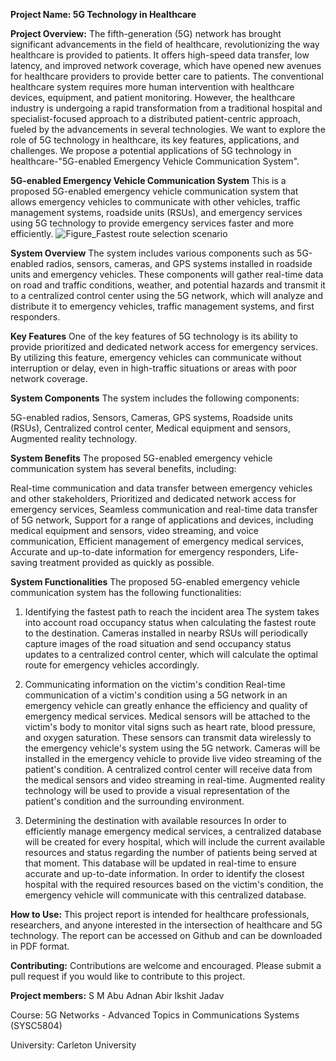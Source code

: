 **Project Name: 5G Technology in Healthcare**



**Project Overview:**
The fifth-generation (5G) network has brought significant advancements in the field of healthcare, revolutionizing the way healthcare is provided to patients. It offers high-speed data transfer, low latency, and improved network coverage, which have opened new avenues for healthcare providers to provide better care to patients. The conventional healthcare system requires more human intervention with healthcare devices, equipment, and patient monitoring. However, the healthcare industry is undergoing a rapid transformation from a traditional hospital and specialist-focused approach to a distributed patient-centric approach, fueled by the advancements in several technologies. We want to explore the role of 5G technology in healthcare, its key features, applications, and challenges. We propose a potential applications of 5G technology in healthcare-"5G-enabled Emergency Vehicle Communication System".



**5G-enabled Emergency Vehicle Communication System**
This is a proposed 5G-enabled emergency vehicle communication system that allows emergency vehicles to communicate with other vehicles, traffic management systems, roadside units (RSUs), and emergency services using 5G technology to provide emergency services faster and more efficiently.
![Figure_Fastest route selection scenario](https://user-images.githubusercontent.com/124525225/229621163-31b126f8-e4a7-4859-b8b6-93d4a9ef6223.jpg)


**System Overview**
The system includes various components such as 5G-enabled radios, sensors, cameras, and GPS systems installed in roadside units and emergency vehicles. These components will gather real-time data on road and traffic conditions, weather, and potential hazards and transmit it to a centralized control center using the 5G network, which will analyze and distribute it to emergency vehicles, traffic management systems, and first responders.


**Key Features**
One of the key features of 5G technology is its ability to provide prioritized and dedicated network access for emergency services. By utilizing this feature, emergency vehicles can communicate without interruption or delay, even in high-traffic situations or areas with poor network coverage.


**System Components**
The system includes the following components:

5G-enabled radios,
Sensors,
Cameras,
GPS systems,
Roadside units (RSUs),
Centralized control center,
Medical equipment and sensors,
Augmented reality technology.


**System Benefits**
The proposed 5G-enabled emergency vehicle communication system has several benefits, including:

Real-time communication and data transfer between emergency vehicles and other stakeholders,
Prioritized and dedicated network access for emergency services,
Seamless communication and real-time data transfer of 5G network,
Support for a range of applications and devices, including medical equipment and sensors, video streaming, and voice communication,
Efficient management of emergency medical services,
Accurate and up-to-date information for emergency responders,
Life-saving treatment provided as quickly as possible.


**System Functionalities**
The proposed 5G-enabled emergency vehicle communication system has the following functionalities:

1. Identifying the fastest path to reach the incident area
The system takes into account road occupancy status when calculating the fastest route to the destination. Cameras installed in nearby RSUs will periodically capture images of the road situation and send occupancy status updates to a centralized control center, which will calculate the optimal route for emergency vehicles accordingly.

2. Communicating information on the victim's condition
Real-time communication of a victim's condition using a 5G network in an emergency vehicle can greatly enhance the efficiency and quality of emergency medical services. Medical sensors will be attached to the victim's body to monitor vital signs such as heart rate, blood pressure, and oxygen saturation. These sensors can transmit data wirelessly to the emergency vehicle's system using the 5G network. Cameras will be installed in the emergency vehicle to provide live video streaming of the patient's condition. A centralized control center will receive data from the medical sensors and video streaming in real-time. Augmented reality technology will be used to provide a visual representation of the patient's condition and the surrounding environment.

3. Determining the destination with available resources
In order to efficiently manage emergency medical services, a centralized database will be created for every hospital, which will include the current available resources and status regarding the number of patients being served at that moment. This database will be updated in real-time to ensure accurate and up-to-date information. In order to identify the closest hospital with the required resources based on the victim's condition, the emergency vehicle will communicate with this centralized database.



**How to Use:**
This project report is intended for healthcare professionals, researchers, and anyone interested in the intersection of healthcare and 5G technology. The report can be accessed on Github and can be downloaded in PDF format.

**Contributing:**
Contributions are welcome and encouraged. Please submit a pull request if you would like to contribute to this project.


**Project members:**
S M Abu Adnan Abir
Ikshit Jadav

Course: 5G Networks - Advanced Topics in Communications Systems (SYSC5804)

University: Carleton University
